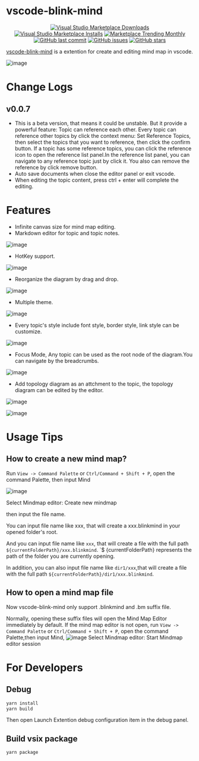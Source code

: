 # vscode-blink-mind

<p align="center">
<a href="https://marketplace.visualstudio.com/items?itemName=awehook.vscode-blink-mind" target="__blank"><img src="https://img.shields.io/visual-studio-marketplace/d/awehook.vscode-blink-mind.svg?color=4bdbe3" alt="Visual Studio Marketplace Downloads" /></a>
<a href="https://marketplace.visualstudio.com/items?itemName=awehook.vscode-blink-mind" target="__blank"><img src="https://img.shields.io/visual-studio-marketplace/i/awehook.vscode-blink-mind.svg?color=63ba83" alt="Visual Studio Marketplace Installs" /></a>
<a href="https://marketplace.visualstudio.com/items?itemName=awehook.vscode-blink-mind" target="__blank"><img src="https://vsmarketplacebadge.apphb.com/trending-monthly/awehook.vscode-blink-mind.svg?color=a1b858" alt="Marketplace Trending Monthly" /></a>
<br/>
<a href="https://github.com/awehook/vscode-blink-mind" target="__blank"><img src="https://img.shields.io/github/last-commit/awehook/vscode-blink-mind.svg?color=a38eed" alt="GitHub last commit" /></a>
<a href="https://github.com/awehook/vscode-blink-mind/issues" target="__blank"><img src="https://img.shields.io/github/issues/awehook/vscode-blink-mind.svg?color=c977be" alt="GitHub issues" /></a>
<a href="https://github.com/awehook/vscode-blink-mind" target="__blank"><img alt="GitHub stars" src="https://img.shields.io/github/stars/awehook/vscode-blink-mind?style=social"></a>
</p>


[vscode-blink-mind](https://github.com/awehook/vscode-blink-mind) is a extention for create and editing mind map in vscode.

![image](https://github.com/awehook/images/raw/master/vscode-blink-mind/webpack-mindmap.png)

# Change Logs
## v0.0.7
- This is a beta version, that means it could be unstable. But it provide a powerful feature: Topic can reference each other. Every topic can reference other topics by click the context menu: Set Reference Topics, then select the topics that you want to reference, then click the confirm button. If a topic has some reference topics, you can click the reference icon to open the reference list panel.In the reference list panel, you can navigate to any reference topic just by click it. You also can remove the reference by click remove button.
- Auto save documents when close the editor panel or exit vscode.
- When editing the topic content, press ctrl + enter will complete the editing.

# Features

- Infinite canvas size for mind map editing.
- Markdown editor for topic and topic notes. 

![image](https://github.com/awehook/images/raw/master/vscode-blink-mind/rich-mark-down-editor.png)
- HotKey support. 

![image](https://github.com/awehook/images/raw/master/blink-mind/hotkey.png)

- Reorganize the diagram by drag and drop. 

![image](https://github.com/awehook/images/raw/master/blink-mind/drag-and-drop.png)
- Multiple theme. 

![image](https://github.com/awehook/images/raw/master/blink-mind/blink-mind-theme.png)
- Every topic's style include font style, border style, link style can be customize. 

![image](https://github.com/awehook/images/raw/master/blink-mind/style-editor.png)
- Focus Mode, Any topic can be used as the root node of the diagram.You can navigate by the breadcrumbs. 

![image](https://github.com/awehook/images/raw/master/blink-mind/focus-mode.png)

- Add topology diagram as an attchment to the topic, the topology diagram can be edited by the editor.

![image](https://github.com/awehook/images/raw/master/vscode-blink-mind/context-menu-edit-topology.png)

![image](https://github.com/awehook/images/raw/master/vscode-blink-mind/topology-diagram.png)


# Usage Tips

##  How to create a new mind map?

Run `View -> Command Palette` or `Ctrl/Command + Shift + P`, open the command Palette, then input Mind

![image](https://github.com/awehook/images/raw/master/vscode-blink-mind/create-new-mindmap.png)

Select Mindmap editor: Create new mindmap

then input the file name.

You can input file name like xxx, that will create a xxx.blinkmind in your opened folder's root.

And you can input file name like `xxx`, that will create a file with the full path `${currentFolderPath}/xxx.blinkmind`. `$ {currentFolderPath} represents the path of the folder you are currently opening.

In addition, you can also input file name like `dir1/xxx`,that will create a file with the full path `${currentFolderPath}/dir1/xxx.blinkmind`.

## How to open a mind map file

Now vscode-blink-mind only support .blinkmind and .bm suffix file.

Normally, opening these suffix files will open the Mind Map Editor immediately by default. If the mind map editor is not open, run `View -> Command Palette` or `Ctrl/Command + Shift + P`, open the command Palette,then input Mind, 
![image](https://github.com/awehook/images/raw/master/vscode-blink-mind/create-new-mindmap.png)
Select Mindmap editor: Start Mindmap editor session

# For Developers
## Debug
```bash
yarn install
yarn build
```
Then open Launch Extention debug configuration item in the debug panel.

## Build vsix package
```
yarn package
```






